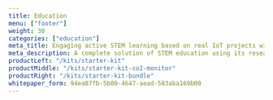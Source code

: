 ```yaml
---
title: Education
menu: ["footer"]
weight: 30
categories: ["education"]
meta_title: Engaging active STEM learning based on real IoT projects with HARDWARIO
meta_description: A complete solution of STEM education using its research-based pedagogical framework, which attractiveness is based on work with real IoT projects.
productLeft: "/kits/starter-kit"
productMiddle: "/kits/starter-kit-co2-monitor"
productRight: "/kits/starter-kit-bundle"
whitepaper_form: 94ea07fb-5b00-4647-aead-583aba169b00
---
```

